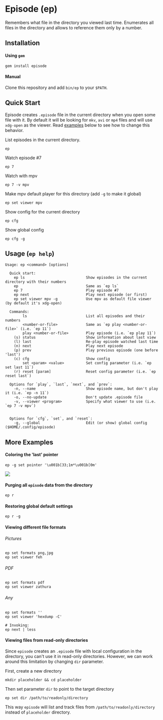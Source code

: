 # Episode (ep)
Remembers what file in the directory you viewed last time.
Enumerates all files in the directory and allows to reference them only by a number.

## Installation

#### Using `gem`
```
gem install episode
```

#### Manual
Clone this repository and add `bin/ep` to your `$PATH`.

## Quick Start

Episode creates `.episode` file in the current directory when you open some file with it. By default it will be looking for `mkv`, `avi` or `mp4` files and will use `xdg-open` as the viewer. Read [examples](#viewing-different-file-formats) below to see how to change this behavior.

List episodes in the current directory.
```
ep
``` 

Watch episode #7
```
ep 7
```

Watch with mpv
```
ep 7 -v mpv
``` 

Make mpv default player for this directory (add `-g` to make it global)
```
ep set viewer mpv
```

Show config for the current directory
```
ep cfg
```

Show global config
```
ep cfg -g
```

## Usage (`ep help`)
```
Usage: ep <command> [options]  
 
  Quick start:
    ep ls                            Show episodes in the current directory with their numbers
    ep                               Same as `ep ls`
    ep 7                             Play episode #7
    ep next                          Play next episode (or first)
    ep set viewer mpv -g             Use mpv as default file viewer (by default it's xdg-open)

  Commands:
        ls                           List all episodes and their numbers
        <number-or-file>             Same as `ep play <number-or-file>` (i.e. `ep 11`)
        play <number-or-file>        Play episode (i.e. `ep play 11`) 
    (s) status                       Show information about last view
    (l) last                         Re-play episode watched last time 
    (n) next                         Play next episode
    (p) prev                         Play previous episode (one before 'last') 
    (c) cfg                          Show config
        set <param> <value>          Set config parameter (i.e. `ep set last 11`)
    (r) reset [param]                Reset config parameter (i.e. `ep reset last`)

  Options for `play`, `last`, `next`, and `prev`:
    -n, --name                       Show episode name, but don't play it (i.e. `ep -n 11`)
    -o, --no-update                  Don't update .episode file
    -v, --viewer <program>           Specify what viewer to use (i.e. `ep 7 -v mpv`)


  Options for `cfg`, `set`, and `reset`:
    -g, --global                     Edit (or show) global config ($HOME/.config/episode)
```

## More Examples

#### Coloring the 'last' pointer
```
ep -g set pointer '\u001b[33;1m*\u001b[0m'
```
<img src="https://static.hedlx.org/episode_coloring_pointer.png">

#### Purging all `episode` data from the directory
```
ep r
```

#### Restoring global default settings
```
ep r -g
```

#### Viewing different file formats

###### Pictures
```
ep set formats png,jpg
ep set viewer feh
```

###### PDF
```
ep set formats pdf
ep set viewer zathura
```

###### Any
```
ep set formats ''
ep set viewer 'hexdump -C'

# Invoking:
ep next | less
```

#### Viewing files from read-only directories
Since `episode` creates an `.episode` file with local configuration in the directory, you can't use it in read-only directories.
However, we can work around this limitation by changing `dir` parameter. 

First, create a new directory
```
mkdir placeholder && cd placeholder
```

Then set parameter `dir` to point to the target directory
```
ep set dir /path/to/readonly/directory
```

This way `episode` will list and track files from `/path/to/readonly/directory` instead of `placeholder` directory.